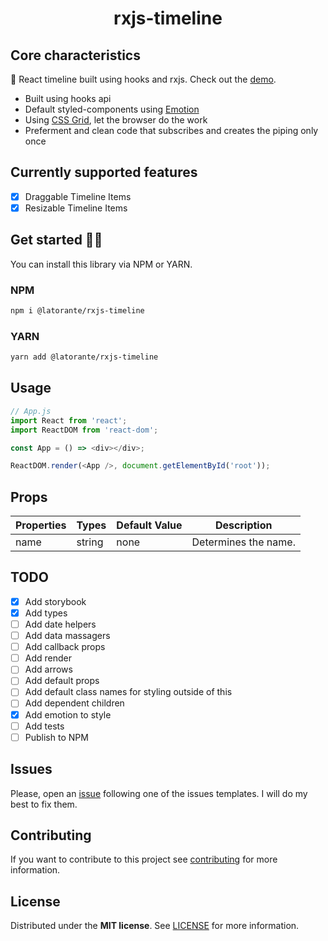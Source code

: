 <h1 align="center">rxjs-timeline</h1>

## Core characteristics

:rocket: React timeline built using hooks and rxjs. Check out the [demo](https://latorante.github.io/rxjs-timeline/).

- Built using hooks api
- Default styled-components using [Emotion](https://www.npmjs.com/package/emotion)
- Using [CSS Grid](https://caniuse.com/#feat=css-grid), let the browser do the work
- Preferment and clean code that subscribes and creates the piping only once

## Currently supported features

- [x] Draggable Timeline Items
- [x] Resizable Timeline Items

## Get started 👩‍🏫

You can install this library via NPM or YARN.

### NPM

```bash
npm i @latorante/rxjs-timeline
```

### YARN

```bash
yarn add @latorante/rxjs-timeline
```

## Usage

```javascript
// App.js
import React from 'react';
import ReactDOM from 'react-dom';

const App = () => <div></div>;

ReactDOM.render(<App />, document.getElementById('root'));
```

## Props

| Properties | Types  | Default Value | Description          |
| ---------- | ------ | ------------- | -------------------- |
| name       | string | none          | Determines the name. |

## TODO

- [x] Add storybook
- [x] Add types
- [ ] Add date helpers
- [ ] Add data massagers
- [ ] Add callback props
- [ ] Add render
- [ ] Add arrows
- [ ] Add default props
- [ ] Add default class names for styling outside of this
- [ ] Add dependent children
- [x] Add emotion to style
- [ ] Add tests
- [ ] Publish to NPM

## Issues

Please, open an [issue](https://github.com/latorante/rxjs-timeline/issues) following one of the issues templates. I will do my best to fix them.

## Contributing

If you want to contribute to this project see [contributing](https://github.com/latorante/rxjs-timeline/blob/master/CONTRIBUTING.md) for more information.

## License

Distributed under the **MIT license**. See [LICENSE](https://github.com/latorante/rxjs-timeline/blob/master/LICENSE) for more information.
